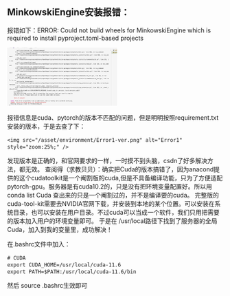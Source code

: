 ## MinkowskiEngine安装报错：
报错如下：ERROR: Could not build wheels for MinkowskiEngine which is required to install pyproject.toml-based projects 

<img src="/asset/environment/Error1.png" alt="Error1" style="zoom:25%;" />

报错信息是cuda、pytorch的版本不匹配的问题，但是明明按照requirement.txt安装的版本，于是去查了下：

    <img src="/asset/environment/Error1-ver.png" alt="Error1" style="zoom:25%;" />

发现版本是正确的，和官网要求的一样，一时摸不到头脑，csdn了好多解决方法，都无效。
查阅得（求教贝贝）：确实把Cuda的版本搞错了，因为anacond提供的这个cudatoolkit是一个阉割版的cuda,但是不具备编译功能，只为了方便适配pytorch-gpu。服务器是有cuda10.2的，只是没有把环境变量配置好。所以用conda list Cuda 查出来的只是一个阉割过的，并不是编译要的cuda。
完整版的cuda-tool-kit需要去NVIDIA官网下载，并安装到本地的某个位置。可以安装在系统目录，也可以安装在用户目录。不过cuda可以当成一个软件，我们只用把需要的版本加入用户的环境变量即可。
于是在 /usr/local路径下找到了服务器的全局Cuda，加入到我的变量里，成功解决！

在.bashrc文件中加入：
```
# CUDA
export CUDA_HOME=/usr/local/cuda-11.6
export PATH=$PATH:/usr/local/cuda-11.6/bin

```
然后 source .bashrc生效即可
